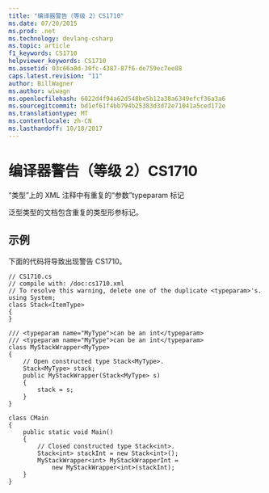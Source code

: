 ```yaml
---
title: "编译器警告（等级 2）CS1710"
ms.date: 07/20/2015
ms.prod: .net
ms.technology: devlang-csharp
ms.topic: article
f1_keywords: CS1710
helpviewer_keywords: CS1710
ms.assetid: 03c66a8d-30fc-4387-87f6-de759ec7ee88
caps.latest.revision: "11"
author: BillWagner
ms.author: wiwagn
ms.openlocfilehash: 6022d4f94a62d548be5b12a38a6349efcf36a3a6
ms.sourcegitcommit: bd1ef61f4bb794b25383d3d72e71041a5ced172e
ms.translationtype: MT
ms.contentlocale: zh-CN
ms.lasthandoff: 10/18/2017
---
```

# <a name="compiler-warning-level-2-cs1710"></a>编译器警告（等级 2）CS1710
“类型”上的 XML 注释中有重复的“参数”typeparam 标记  
  
 泛型类型的文档包含重复的类型形参标记。  
  
## <a name="example"></a>示例  
 下面的代码将导致出现警告 CS1710。  
  
```  
// CS1710.cs  
// compile with: /doc:cs1710.xml  
// To resolve this warning, delete one of the duplicate <typeparam>'s.  
using System;  
class Stack<ItemType>  
{  
}  
  
/// <typeparam name="MyType">can be an int</typeparam>  
/// <typeparam name="MyType">can be an int</typeparam>  
class MyStackWrapper<MyType>  
{  
    // Open constructed type Stack<MyType>.  
    Stack<MyType> stack;  
    public MyStackWrapper(Stack<MyType> s)  
    {  
        stack = s;  
    }  
}  
  
class CMain  
{  
    public static void Main()  
    {  
        // Closed constructed type Stack<int>.  
        Stack<int> stackInt = new Stack<int>();  
        MyStackWrapper<int> MyStackWrapperInt =  
            new MyStackWrapper<int>(stackInt);  
    }  
}  
```
